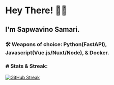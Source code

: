 # Hey There! 👋🏾

## I'm Sapwavino Samari. 

### 🛠 Weapons of choice: Python(FastAPI), Javascript(Vue.js/Nuxt/Node), & Docker.

### :fire: Stats & Streak:

[![GitHub Streak](http://github-readme-streak-stats.herokuapp.com?user=sapwavino&theme=transparent&background=000000&stars=false)](https://git.io/streak-stats)
<br/>
